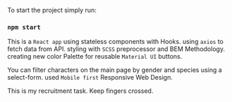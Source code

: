 To start the project simply run:
### `npm start`

This is a `React app` using stateless components with Hooks.
using `axios` to fetch data from API.
styling with `SCSS` preprocessor and BEM Methodology.
creating new color Palette for reusable `Material UI` buttons.

You can filter characters on the main page by gender and species using a select-form. 
used `Mobile first` Responsive Web Design. 

This is my recruitment task. Keep fingers crossed.
